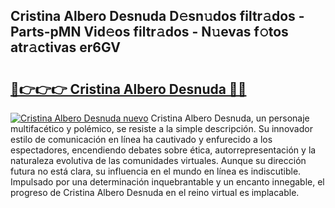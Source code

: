 ## Cristina Albero Desnuda D𝚎sn𝚞dos filtr𝚊dos - Parts-pMN Vid𝚎os filtr𝚊dos - N𝚞evas f𝚘tos atr𝚊ctivas er6GV

# <h2><a href="http://mb5nh2.tromn.icu/?c=Cristina+Albero+Desnuda">🔗👉👉👉 Cristina Albero Desnuda 🔗🔗</a></h2>

[![Cristina Albero Desnuda nuevo](https://i.imgur.com/pEAQMta.gif)](http://mb5nh2.tromn.icu/?c=Cristina+Albero+Desnuda)
Cristina Albero Desnuda, un personaje multifacético y polémico, se resiste a la simple descripción. Su innovador estilo de comunicación en línea ha cautivado y enfurecido a los espectadores, encendiendo debates sobre ética, autorrepresentación y la naturaleza evolutiva de las comunidades virtuales. Aunque su dirección futura no está clara, su influencia en el mundo en línea es indiscutible. Impulsado por una determinación inquebrantable y un encanto innegable, el progreso de Cristina Albero Desnuda en el reino virtual es implacable.
